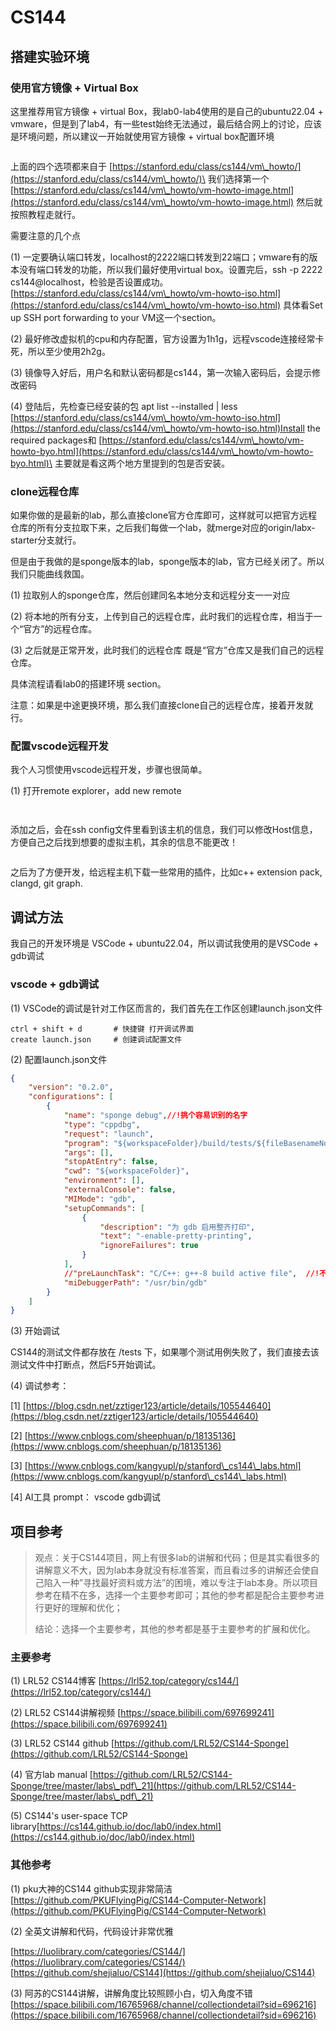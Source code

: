 # CS144

## 搭建实验环境

### 使用官方镜像 + Virtual Box

这里推荐用官方镜像 + virtual Box，我lab0-lab4使用的是自己的ubuntu22.04 + vmware，但是到了lab4，有一些test始终无法通过，最后结合网上的讨论，应该是环境问题，所以建议一开始就使用官方镜像 + virtual box配置环境

<div align="left">

<figure><img src="../../.gitbook/assets/image (9).png" alt=""><figcaption></figcaption></figure>

</div>

上面的四个选项都来自于 [https://stanford.edu/class/cs144/vm\_howto/](https://stanford.edu/class/cs144/vm\_howto/)\
我们选择第一个[https://stanford.edu/class/cs144/vm\_howto/vm-howto-image.html](https://stanford.edu/class/cs144/vm\_howto/vm-howto-image.html) 然后就按照教程走就行。



需要注意的几个点

(1) 一定要确认端口转发，localhost的2222端口转发到22端口；vmware有的版本没有端口转发的功能，所以我们最好使用virtual box。设置完后，ssh -p 2222 cs144@localhost，检验是否设置成功。\
[https://stanford.edu/class/cs144/vm\_howto/vm-howto-iso.html](https://stanford.edu/class/cs144/vm\_howto/vm-howto-iso.html) 具体看Set up SSH port forwarding to your VM这一个section。

(2) 最好修改虚拟机的cpu和内存配置，官方设置为1h1g，远程vscode连接经常卡死，所以至少使用2h2g。

(3) 镜像导入好后，用户名和默认密码都是cs144，第一次输入密码后，会提示修改密码

(4) 登陆后，先检查已经安装的包   apt list --installed | less\
[https://stanford.edu/class/cs144/vm\_howto/vm-howto-iso.html](https://stanford.edu/class/cs144/vm\_howto/vm-howto-iso.html)Install the required packages和 [https://stanford.edu/class/cs144/vm\_howto/vm-howto-byo.html](https://stanford.edu/class/cs144/vm\_howto/vm-howto-byo.html)\
主要就是看这两个地方里提到的包是否安装。



### clone远程仓库

如果你做的是最新的lab，那么直接clone官方仓库即可，这样就可以把官方远程仓库的所有分支拉取下来，之后我们每做一个lab，就merge对应的origin/labx-starter分支就行。



但是由于我做的是sponge版本的lab，sponge版本的lab，官方已经关闭了。所以我们只能曲线救国。

(1) 拉取别人的sponge仓库，然后创建同名本地分支和远程分支一一对应

(2) 将本地的所有分支，上传到自己的远程仓库，此时我们的远程仓库，相当于一个“官方”的远程仓库。

(3) 之后就是正常开发，此时我们的远程仓库 既是“官方”仓库又是我们自己的远程仓库。

具体流程请看lab0的搭建环境 section。

注意：如果是中途更换环境，那么我们直接clone自己的远程仓库，接着开发就行。



### 配置vscode远程开发

我个人习惯使用vscode远程开发，步骤也很简单。

(1) 打开remote explorer，add new remote

<div align="left">

<figure><img src="../../.gitbook/assets/image.png" alt=""><figcaption></figcaption></figure>

</div>

<div align="left">

<figure><img src="../../.gitbook/assets/image (1).png" alt=""><figcaption></figcaption></figure>

</div>

添加之后，会在ssh config文件里看到该主机的信息，我们可以修改Host信息，方便自己之后找到想要的虚拟主机，其余的信息不能更改！

<div align="left">

<figure><img src="../../.gitbook/assets/image (2).png" alt=""><figcaption></figcaption></figure>

</div>

之后为了方便开发，给远程主机下载一些常用的插件，比如c++ extension pack, clangd, git graph.

&#x20;



## 调试方法

我自己的开发环境是 VSCode + ubuntu22.04，所以调试我使用的是VSCode + gdb调试

### vscode + gdb调试

(1) VSCode的调试是针对工作区而言的，我们首先在工作区创建launch.json文件

```
ctrl + shift + d       # 快捷键 打开调试界面
create launch.json     # 创建调试配置文件
```



(2) 配置launch.json文件

```json
{
    "version": "0.2.0",
    "configurations": [
        {
            "name": "sponge debug",//!挑个容易识别的名字
            "type": "cppdbg",
            "request": "launch",
            "program": "${workspaceFolder}/build/tests/${fileBasenameNoExtension}", //!设置为测试程序源码相对应的目标程序路径
            "args": [],
            "stopAtEntry": false,
            "cwd": "${workspaceFolder}",
            "environment": [],
            "externalConsole": false,
            "MIMode": "gdb",
            "setupCommands": [
                {
                    "description": "为 gdb 启用整齐打印",
                    "text": "-enable-pretty-printing",
                    "ignoreFailures": true
                }
            ],
            //"preLaunchTask": "C/C++: g++-8 build active file",  //!不需要前置任务
            "miDebuggerPath": "/usr/bin/gdb"
        }
    ]
}
```



(3) 开始调试

CS144的测试文件都存放在 /tests 下，如果哪个测试用例失败了，我们直接去该测试文件中打断点，然后F5开始调试。



(4) 调试参考：

\[1] [https://blog.csdn.net/zztiger123/article/details/105544640](https://blog.csdn.net/zztiger123/article/details/105544640)

\[2] [https://www.cnblogs.com/sheephuan/p/18135136](https://www.cnblogs.com/sheephuan/p/18135136)

\[3] [https://www.cnblogs.com/kangyupl/p/stanford\_cs144\_labs.html](https://www.cnblogs.com/kangyupl/p/stanford\_cs144\_labs.html)

\[4] AI工具 prompt： vscode gdb调试







## 项目参考

> 观点：关于CS144项目，网上有很多lab的讲解和代码；但是其实看很多的讲解意义不大，因为lab本身就没有标准答案，而且看过多的讲解还会使自己陷入一种”寻找最好资料或方法”的困境，难以专注于lab本身。所以项目参考在精不在多，选择一个主要参考即可；其他的参考都是配合主要参考进行更好的理解和优化；
>
>
>
> 结论：选择一个主要参考，其他的参考都是基于主要参考的扩展和优化。



### 主要参考

(1) LRL52 CS144博客  [https://lrl52.top/category/cs144/](https://lrl52.top/category/cs144/)

(2) LRL52 CS144讲解视频  [https://space.bilibili.com/697699241](https://space.bilibili.com/697699241)

(3) LRL52 CS144 github  [https://github.com/LRL52/CS144-Sponge](https://github.com/LRL52/CS144-Sponge)

(4) 官方lab manual  [https://github.com/LRL52/CS144-Sponge/tree/master/labs\_pdf\_21](https://github.com/LRL52/CS144-Sponge/tree/master/labs\_pdf\_21)

(5) CS144's user-space TCP library[https://cs144.github.io/doc/lab0/index.html](https://cs144.github.io/doc/lab0/index.html)



### 其他参考

(1) pku大神的CS144 github实现非常简洁  [https://github.com/PKUFlyingPig/CS144-Computer-Network](https://github.com/PKUFlyingPig/CS144-Computer-Network)

(2) 全英文讲解和代码，代码设计非常优雅 &#x20;

[https://luolibrary.com/categories/CS144/](https://luolibrary.com/categories/CS144/)      [https://github.com/shejialuo/CS144](https://github.com/shejialuo/CS144)

(3) 阿苏的CS144讲解，讲解角度比较照顾小白，切入角度不错 [https://space.bilibili.com/16765968/channel/collectiondetail?sid=696216](https://space.bilibili.com/16765968/channel/collectiondetail?sid=696216)
